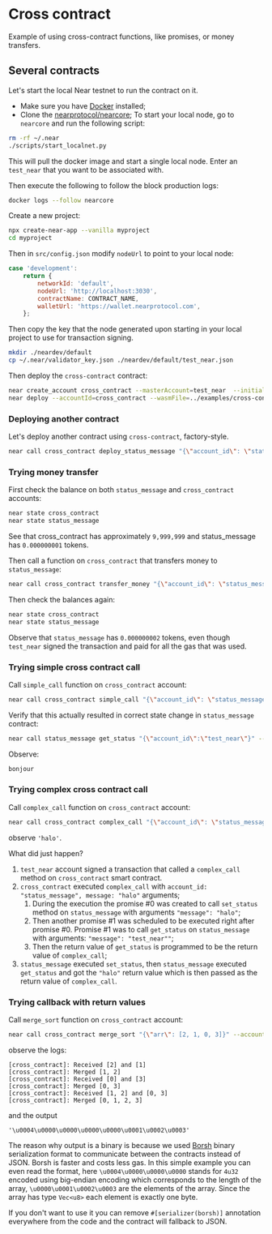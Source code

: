 # Cross contract

Example of using cross-contract functions, like promises, or money transfers.

## Several contracts
Let's start the local Near testnet to run the contract on it.

* Make sure you have [Docker](https://www.docker.com/) installed;
* Clone the [nearprotocol/nearcore](https://github.com/nearprotocol/nearcore);
To start your local node, go to `nearcore` and run the following script:
```bash
rm -rf ~/.near
./scripts/start_localnet.py
```
This will pull the docker image and start a single local node. Enter an `test_near` that you want to be associated with.

Then execute the following to follow the block production logs:
```bash
docker logs --follow nearcore
```

Create a new project:
```bash
npx create-near-app --vanilla myproject
cd myproject
```

Then in `src/config.json` modify `nodeUrl` to point to your local node:
```js
case 'development':
    return {
        networkId: 'default',
        nodeUrl: 'http://localhost:3030',
        contractName: CONTRACT_NAME,
        walletUrl: 'https://wallet.nearprotocol.com',
    };
```

Then copy the key that the node generated upon starting in your local project to use for transaction signing.
```bash
mkdir ./neardev/default
cp ~/.near/validator_key.json ./neardev/default/test_near.json
```

Then deploy the `cross-contract` contract:
```bash
near create_account cross_contract --masterAccount=test_near  --initialBalance 10000000
near deploy --accountId=cross_contract --wasmFile=../examples/cross-contract-high-level/res/cross_contract_high_level.wasm
```

### Deploying another contract
Let's deploy another contract using `cross-contract`, factory-style.
```bash
near call cross_contract deploy_status_message "{\"account_id\": \"status_message\", \"amount\":1000000000000000}" --accountId=test_near 
```

### Trying money transfer

First check the balance on both `status_message` and `cross_contract` accounts:

```bash
near state cross_contract
near state status_message
```

See that cross_contract has approximately `9,999,999` and status_message has `0.000000001` tokens.

Then call a function on `cross_contract` that transfers money to `status_message`:

```bash
near call cross_contract transfer_money "{\"account_id\": \"status_message\", \"amount\":1000000000000000}" --accountId=test_near
```

Then check the balances again:

```bash
near state cross_contract
near state status_message
```

Observe that `status_message` has `0.000000002` tokens, even though
`test_near` signed the transaction and paid for all the gas that was used.

### Trying simple cross contract call

Call `simple_call` function on `cross_contract` account:

```bash
near call cross_contract simple_call "{\"account_id\": \"status_message\", \"message\":\"bonjour\"}" --accountId=test_near --gas 10000000000000000000
```

Verify that this actually resulted in correct state change in `status_message` contract:

```bash
near call status_message get_status "{\"account_id\":\"test_near\"}" --accountId=test_near --gas 10000000000000000000
```
Observe:
```bash
bonjour
```

### Trying complex cross contract call

Call `complex_call` function on `cross_contract` account:

```bash
near call cross_contract complex_call "{\"account_id\": \"status_message\", \"message\":\"halo\"}" --accountId=test_near --gas 10000000000000000000
```

observe `'halo'`.

What did just happen?

1. `test_near` account signed a transaction that called a `complex_call` method on `cross_contract` smart contract.
2. `cross_contract` executed `complex_call` with `account_id: "status_message", message: "halo"` arguments;
    1. During the execution the promise #0 was created to call `set_status` method on `status_message` with arguments `"message": "halo"`;
    2. Then another promise #1 was scheduled to be executed right after promise #0. Promise #1 was to call `get_status` on `status_message` with arguments: `"message": "test_near""`;
    3. Then the return value of `get_status` is programmed to be the return value of `complex_call`;
3. `status_message` executed `set_status`, then `status_message` executed `get_status` and got the `"halo"` return value
which is then passed as the return value of `complex_call`.

### Trying callback with return values

Call `merge_sort` function on `cross_contract` account:

```bash
near call cross_contract merge_sort "{\"arr\": [2, 1, 0, 3]}" --accountId=test_near --gas 10000000000000000000
```

observe the logs:
```
[cross_contract]: Received [2] and [1]
[cross_contract]: Merged [1, 2]
[cross_contract]: Received [0] and [3]
[cross_contract]: Merged [0, 3]
[cross_contract]: Received [1, 2] and [0, 3]
[cross_contract]: Merged [0, 1, 2, 3]
```

and the output
```
'\u0004\u0000\u0000\u0000\u0000\u0001\u0002\u0003'
```
The reason why output is a binary is because we used [Borsh](http://borsh.io) binary serialization format to communicate
between the contracts instead of JSON. Borsh is faster and costs less gas. In this simple example you can even read
the format, here `\u0004\u0000\u0000\u0000` stands for `4u32` encoded using big-endian encoding which corresponds to the
length of the array, `\u0000\u0001\u0002\u0003` are the elements of the array. Since the array has type `Vec<u8>` each
element is exactly one byte.

If you don't want to use it you can remove `#[serializer(borsh)]` annotation everywhere from the code and the contract will fallback to JSON.

